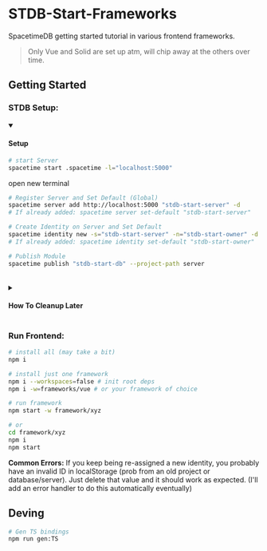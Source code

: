 # STDB-Start-Frameworks
SpacetimeDB getting started tutorial in various frontend frameworks.

> Only Vue and Solid are set up atm, will chip away at the others over time.

<!-- 
  NOTE: 
    i wonder if it makes sense to use a local .spacetime/
    directory for developing. Sandboxed from other projects
    and easy to test from scratch (just delete & regen).
    I'll give it a shot just to try it and see how it goes.
-->

## Getting Started

### STDB Setup:

<details open>
<summary> <h4>Setup</h4> </summary>

<!--
  My goal for this set up is not to merely be as simple as possible (ie scripting it away). Rather, its to introduce
  people to the general aspects of managing a server and identity in STDB (primarily creation and cleanup). 
-->

```sh
# start Server
spacetime start .spacetime -l="localhost:5000" 
```

open new terminal 

```sh
# Register Server and Set Default (Global)
spacetime server add http://localhost:5000 "stdb-start-server" -d
# If already added: spacetime server set-default "stdb-start-server"

# Create Identity on Server and Set Default
spacetime identity new -s="stdb-start-server" -n="stdb-start-owner" -d --no-email
# If already added: spacetime identity set-default "stdb-start-owner"

# Publish Module
spacetime publish "stdb-start-db" --project-path server
```
</details>

<br/>

<details>
<summary> <h4>How To Cleanup Later</h4> </summary>

```sh
# Because .spacetime was generated locally, 
# you could just delete that directory without side effects (a nuclear solution). 
# Here is the precision-method:
spacetime delete "stdb-start-db" -s="stdb-start-server" -i="stdb-start-owner" --force
spacetime identity remove "stdb-start-owner"
```
</details>


### Run Frontend:
```sh
# install all (may take a bit)
npm i

# install just one framework
npm i --workspaces=false # init root deps
npm i -w=frameworks/vue # or your framework of choice

# run framework
npm start -w framework/xyz

# or
cd framework/xyz 
npm i 
npm start
```

**Common Errors:**
If you keep being re-assigned a new identity, you probably have an invalid ID in localStorage (prob from an old project or database/server). Just delete that value and it should work as expected. (I'll add an error handler to do this automatically eventually)  


## Deving
```sh
# Gen TS bindings
npm run gen:TS
```

